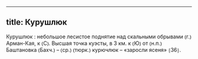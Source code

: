
---
title: Курушлюк
---
Курушлюк
: небольшое лесистое поднятие над скальными обрывами ⦅г.⦆ Арман-Кая, к ⦅С⦆. Высшая точка куэсты, в 3 км. к ⦅Ю⦆ от ⦅н.п.⦆ Баштановка ⦅Бахч.⦆ – ⦅ср.⦆ ⦅тюрк.⦆ курючлюк – «заросли ясеня» ⦃З6⦄.
